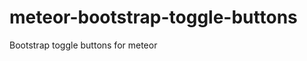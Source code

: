 meteor-bootstrap-toggle-buttons
===============================

Bootstrap toggle buttons for meteor